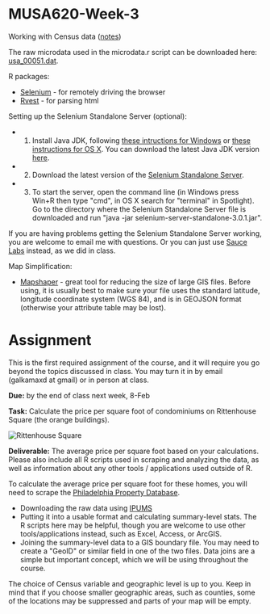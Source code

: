 # MUSA620-Week-3
Working with Census data ([notes]())

The raw microdata used in the microdata.r script can be downloaded here: [usa_00051.dat](https://drive.google.com/file/d/0B7vEPueW9lKEdEI5c3JDRVE4WjQ/view?usp=sharing).



R packages:
- [Selenium]() - for remotely driving the browser
- [Rvest](https://cran.r-project.org/web/packages/rvest/rvest.pdf) - for parsing html

Setting up the Selenium Standalone Server (optional):
- 1. Install Java JDK, following [these intructions for Windows](https://docs.oracle.com/javase/8/docs/technotes/guides/install/windows_jdk_install.html) or [these instructions for OS X](https://docs.oracle.com/javase/8/docs/technotes/guides/install/mac_jdk.html). You can download the latest Java JDK version [here](http://www.oracle.com/technetwork/java/javase/downloads/index.html).
- 2. Download the latest version of the [Selenium Standalone Server](http://www.seleniumhq.org/download/).
- 3. To start the server, open the command line (in Windows press Win+R then type "cmd", in OS X search for "terminal" in Spotlight). Go to the directory where the Selenium Standalone Server file is downloaded and run "java -jar selenium-server-standalone-3.0.1.jar".

If you are having problems getting the Selenium Standalone Server working, you are welcome to email me with questions. Or you can just use [Sauce Labs](https://saucelabs.com/) instead, as we did in class.

Map Simplification:
- [Mapshaper](http://www.mapshaper.org/) - great tool for reducing the size of large GIS files. Before using, it is usually best to make sure your file uses the standard latitude, longitude coordinate system (WGS 84), and is in GEOJSON format (otherwise your attribute table may be lost).


# Assignment

This is the first required assignment of the course, and it will require you go beyond the topics discussed in class. You may turn it in by email (galkamaxd at gmail) or in person at class.

**Due:** by the end of class next week, 8-Feb

**Task:** Calculate the price per square foot of condominiums on Rittenhouse Square (the orange buildings).

![Rittenhouse Square](https://blueshift.io/rittenhouse.png "Rittenhouse Square Condominiums")

**Deliverable:** The average price per square foot based on your calculations. Please also include all R scripts used in scraping and analyzing the data, as well as information about any other tools / applications used outside of R.

To calculate the average price per square foot for these homes, you will need to scrape the [Philadelphia Property Database](http://property.phila.gov/). 
- Downloading the raw data using [IPUMS](https://usa.ipums.org/usa/)
- Putting it into a usable format and calculating summary-level stats. The R scripts here may be helpful, though you are welcome to use other tools/applications instead, such as Excel, Access, or ArcGIS.
- Joining the summary-level data to a GIS boundary file. You may need to create a "GeoID" or similar field in one of the two files. Data joins are a simple but important concept, which we will be using throughout the course.

The choice of Census variable and geographic level is up to you. Keep in mind that if you choose smaller geographic areas, such as counties, some of the locations may be suppressed and parts of your map will be empty.


